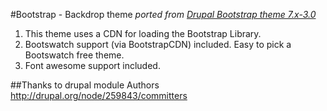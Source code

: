 #Bootstrap - Backdrop theme 
*ported from [Drupal Bootstrap theme 7.x-3.0](https://www.drupal.org/project/bootstrap)*

1. This theme uses a CDN for loading the Bootstrap Library.
2. Bootswatch support (via BootstrapCDN) included. Easy to pick a Bootswatch free theme.
3. Font awesome support included.

##Thanks to drupal module Authors
http://drupal.org/node/259843/committers
